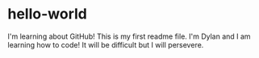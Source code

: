 # hello-world
I'm learning about GitHub!
This is my first readme file. I'm Dylan and I am learning how to code! It will be difficult but I will persevere.  
